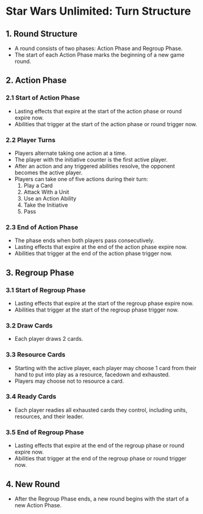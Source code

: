 # Star Wars Unlimited: Turn Structure

## 1. Round Structure
- A round consists of two phases: Action Phase and Regroup Phase.
- The start of each Action Phase marks the beginning of a new game round.

## 2. Action Phase
### 2.1 Start of Action Phase
- Lasting effects that expire at the start of the action phase or round expire now.
- Abilities that trigger at the start of the action phase or round trigger now.

### 2.2 Player Turns
- Players alternate taking one action at a time.
- The player with the initiative counter is the first active player.
- After an action and any triggered abilities resolve, the opponent becomes the active player.
- Players can take one of five actions during their turn:
  1. Play a Card
  2. Attack With a Unit
  3. Use an Action Ability
  4. Take the Initiative
  5. Pass

### 2.3 End of Action Phase
- The phase ends when both players pass consecutively.
- Lasting effects that expire at the end of the action phase expire now.
- Abilities that trigger at the end of the action phase trigger now.

## 3. Regroup Phase
### 3.1 Start of Regroup Phase
- Lasting effects that expire at the start of the regroup phase expire now.
- Abilities that trigger at the start of the regroup phase trigger now.

### 3.2 Draw Cards
- Each player draws 2 cards.

### 3.3 Resource Cards
- Starting with the active player, each player may choose 1 card from their hand to put into play as a resource, facedown and exhausted.
- Players may choose not to resource a card.

### 3.4 Ready Cards
- Each player readies all exhausted cards they control, including units, resources, and their leader.

### 3.5 End of Regroup Phase
- Lasting effects that expire at the end of the regroup phase or round expire now.
- Abilities that trigger at the end of the regroup phase or round trigger now.

## 4. New Round
- After the Regroup Phase ends, a new round begins with the start of a new Action Phase.
